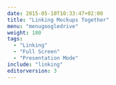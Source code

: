 ```yaml
---
date: 2015-05-10T10:33:47+02:00
title: "Linking Mockups Together"
menu: "menugoogledrive"
weight: 180
tags:
  - "Linking"
  - "Full Screen"
  - "Presentation Mode"
include: "linking"
editorversion: 3
---
```

